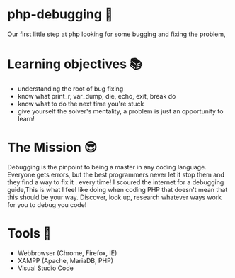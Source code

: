 # php-debugging :honeybee:
Our first little step at php looking for some bugging and fixing the problem,

# Learning objectives :books:

- understanding the root of bug fixing
- know what print_r, var_dump, die, echo, exit, break do
- know what to do the next time you're stuck
- give yourself the solver's mentality, a problem is just an opportunity to learn!

# The Mission :sunglasses:

Debugging is the pinpoint to being a master in any coding language.
Everyone gets errors, but the best programmers never let it stop them and they find a way to fix it .
every time! I scoured the internet for a debugging guide,This is what I feel like doing when coding PHP 
that doesn't mean that this should be your way. Discover, look up, research whatever ways work for you to debug you code!


# Tools :wrench:
- Webbrowser (Chrome, Firefox, IE)
- XAMPP (Apache, MariaDB, PHP)
- Visual Studio Code
